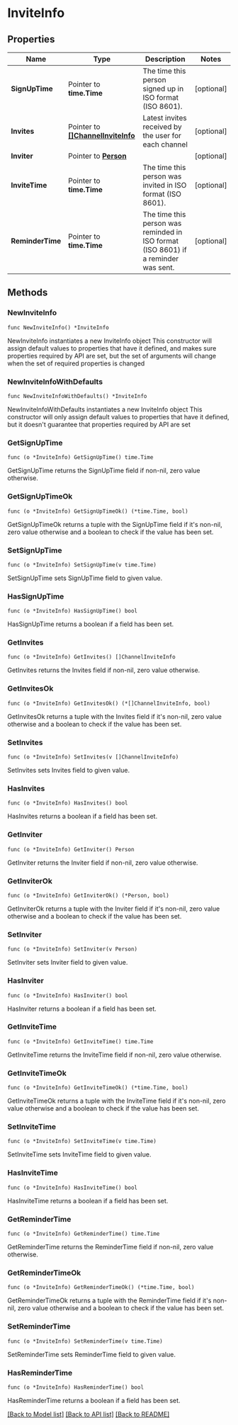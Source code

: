 # InviteInfo

## Properties

Name | Type | Description | Notes
------------ | ------------- | ------------- | -------------
**SignUpTime** | Pointer to **time.Time** | The time this person signed up in ISO format (ISO 8601). | [optional] 
**Invites** | Pointer to [**[]ChannelInviteInfo**](ChannelInviteInfo.md) | Latest invites received by the user for each channel | [optional] 
**Inviter** | Pointer to [**Person**](Person.md) |  | [optional] 
**InviteTime** | Pointer to **time.Time** | The time this person was invited in ISO format (ISO 8601). | [optional] 
**ReminderTime** | Pointer to **time.Time** | The time this person was reminded in ISO format (ISO 8601) if a reminder was sent. | [optional] 

## Methods

### NewInviteInfo

`func NewInviteInfo() *InviteInfo`

NewInviteInfo instantiates a new InviteInfo object
This constructor will assign default values to properties that have it defined,
and makes sure properties required by API are set, but the set of arguments
will change when the set of required properties is changed

### NewInviteInfoWithDefaults

`func NewInviteInfoWithDefaults() *InviteInfo`

NewInviteInfoWithDefaults instantiates a new InviteInfo object
This constructor will only assign default values to properties that have it defined,
but it doesn't guarantee that properties required by API are set

### GetSignUpTime

`func (o *InviteInfo) GetSignUpTime() time.Time`

GetSignUpTime returns the SignUpTime field if non-nil, zero value otherwise.

### GetSignUpTimeOk

`func (o *InviteInfo) GetSignUpTimeOk() (*time.Time, bool)`

GetSignUpTimeOk returns a tuple with the SignUpTime field if it's non-nil, zero value otherwise
and a boolean to check if the value has been set.

### SetSignUpTime

`func (o *InviteInfo) SetSignUpTime(v time.Time)`

SetSignUpTime sets SignUpTime field to given value.

### HasSignUpTime

`func (o *InviteInfo) HasSignUpTime() bool`

HasSignUpTime returns a boolean if a field has been set.

### GetInvites

`func (o *InviteInfo) GetInvites() []ChannelInviteInfo`

GetInvites returns the Invites field if non-nil, zero value otherwise.

### GetInvitesOk

`func (o *InviteInfo) GetInvitesOk() (*[]ChannelInviteInfo, bool)`

GetInvitesOk returns a tuple with the Invites field if it's non-nil, zero value otherwise
and a boolean to check if the value has been set.

### SetInvites

`func (o *InviteInfo) SetInvites(v []ChannelInviteInfo)`

SetInvites sets Invites field to given value.

### HasInvites

`func (o *InviteInfo) HasInvites() bool`

HasInvites returns a boolean if a field has been set.

### GetInviter

`func (o *InviteInfo) GetInviter() Person`

GetInviter returns the Inviter field if non-nil, zero value otherwise.

### GetInviterOk

`func (o *InviteInfo) GetInviterOk() (*Person, bool)`

GetInviterOk returns a tuple with the Inviter field if it's non-nil, zero value otherwise
and a boolean to check if the value has been set.

### SetInviter

`func (o *InviteInfo) SetInviter(v Person)`

SetInviter sets Inviter field to given value.

### HasInviter

`func (o *InviteInfo) HasInviter() bool`

HasInviter returns a boolean if a field has been set.

### GetInviteTime

`func (o *InviteInfo) GetInviteTime() time.Time`

GetInviteTime returns the InviteTime field if non-nil, zero value otherwise.

### GetInviteTimeOk

`func (o *InviteInfo) GetInviteTimeOk() (*time.Time, bool)`

GetInviteTimeOk returns a tuple with the InviteTime field if it's non-nil, zero value otherwise
and a boolean to check if the value has been set.

### SetInviteTime

`func (o *InviteInfo) SetInviteTime(v time.Time)`

SetInviteTime sets InviteTime field to given value.

### HasInviteTime

`func (o *InviteInfo) HasInviteTime() bool`

HasInviteTime returns a boolean if a field has been set.

### GetReminderTime

`func (o *InviteInfo) GetReminderTime() time.Time`

GetReminderTime returns the ReminderTime field if non-nil, zero value otherwise.

### GetReminderTimeOk

`func (o *InviteInfo) GetReminderTimeOk() (*time.Time, bool)`

GetReminderTimeOk returns a tuple with the ReminderTime field if it's non-nil, zero value otherwise
and a boolean to check if the value has been set.

### SetReminderTime

`func (o *InviteInfo) SetReminderTime(v time.Time)`

SetReminderTime sets ReminderTime field to given value.

### HasReminderTime

`func (o *InviteInfo) HasReminderTime() bool`

HasReminderTime returns a boolean if a field has been set.


[[Back to Model list]](../README.md#documentation-for-models) [[Back to API list]](../README.md#documentation-for-api-endpoints) [[Back to README]](../README.md)


